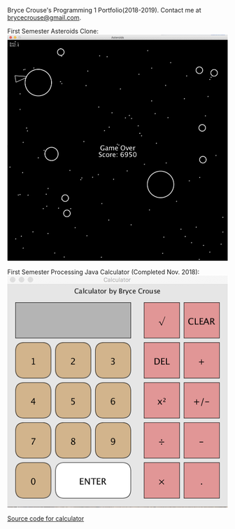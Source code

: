 Bryce Crouse's Programming 1 Portfolio(2018-2019).
Contact me at brycecrouse@gmail.com.

First Semester Asteroids Clone:
![AsteroidsGameOverImage](images/asteroidsgame2.png)


First Semester Processing Java Calculator (Completed Nov. 2018):
![calculator image](images/calcDemo.png)

[Source code for calculator](https://github.com/maadscientist/Programming1Portfolio/tree/master/Calculator)


